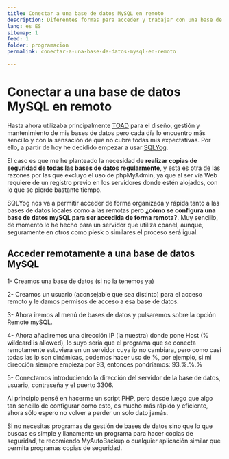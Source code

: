 ```yaml
---
title: Conectar a una base de datos MySQL en remoto
description: Diferentes formas para acceder y trabajar con una base de datos MySQL en remoto.
lang: es_ES
sitemap: 1
feed: 1
folder: programacion
permalink: conectar-a-una-base-de-datos-mysql-en-remoto
  
---
```


# Conectar a una base de datos MySQL en remoto

Hasta ahora utilizaba principalmente [TOAD](http://www.toadsoft.com/) para el diseño, gestión y mantenimiento de mis bases de datos pero cada día lo encuentro más sencillo y con la sensación de que no cubre todas mis expectativas. Por ello, a partir de hoy he decidido empezar a usar [SQLYog](http://www.webyog.com/en/).  
  
El caso es que me he planteado la necesidad de **realizar copias de seguridad de todas las bases de datos regularmente**, y esta es otra de las razones por las que excluyo el uso de phpMyAdmin, ya que al ser vía Web requiere de un registro previo en los servidores donde estén alojados, con lo que se pierde bastante tiempo.  
  
SQLYog nos va a permitir acceder de forma organizada y rápida tanto a las bases de datos locales como a las remotas pero **¿cómo se configura una base de datos mySQL para ser accedida de forma remota?**. Muy sencillo, de momento lo he hecho para un servidor que utiliza cpanel, aunque, seguramente en otros como plesk o similares el proceso será igual.

## Acceder remotamente a una base de datos MySQL  
  
1- Creamos una base de datos (si no la tenemos ya)  
  
2- Creamos un usuario (aconsejable que sea distinto) para el acceso remoto y le damos permisos de acceso a esa base de datos.  
  
3- Ahora iremos al menú de bases de datos y pulsaremos sobre la opción Remote mySQL.  
  
4- Ahora añadiremos una dirección IP (la nuestra) donde pone Host (% wildcard is allowed), lo suyo sería que el programa que se conecta remotamente estuviera en un servidor cuya ip no cambiara, pero como casi todas las ip son dinámicas, podemos hacer uso de %, por ejemplo, si mi dirección siempre empieza por 93, entonces pondríamos: 93.%.%.%  
  
5- Conectamos introduciendo la dirección del servidor de la base de datos, usuario, contraseña y el puerto 3306.  
  
Al principio pensé en hacerme un script PHP, pero desde luego que algo tan sencillo de configurar como esto, es mucho más rápido y eficiente, ahora sólo espero no volver a perder un solo dato jamás.  
  
Si no necesitas programas de gestión de bases de datos sino que lo que buscas es simple y llanamente un programa para hacer copias de seguridad, te recomiendo MyAutoBackup o cualquier aplicación similar que permita programas copias de seguridad.
<!--stackedit_data:
eyJoaXN0b3J5IjpbMTUzMjMwOTA1MCwtNjM5MzY4MTgxXX0=
-->